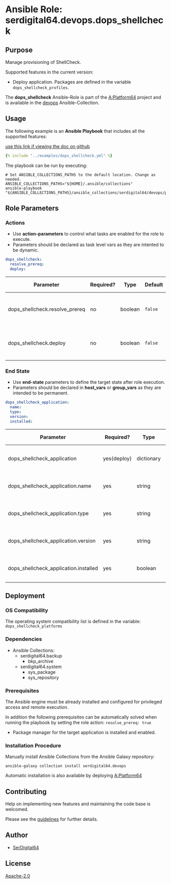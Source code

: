 # Ansible Role: serdigital64.devops.dops_shellcheck

## Purpose

Manage provisioning of ShellCheck.

Supported features in the current version:

- Deploy application. Packages are defined in the variable `dops_shellcheck_profiles`.

The **dops_shellcheck** Ansible-Role is part of the [A:Platform64](https://github.com/aplatform64/aplatform64) project and is available in the [devops](https://aplatform64.readthedocs.io/en/latest/collections/devops) Ansible-Collection.

## Usage

The following example is an **Ansible Playbook** that includes all the supported features:

[use this link if viewing the doc on github](https://github.com/aplatform64/devops/blob/main/playbooks/dops_shellcheck.yml)

```yaml
{% include "../examples/dops_shellcheck.yml" %}
```

The playbook can be run by executing:

```shell
# Set ANSIBLE_COLLECTIONS_PATHS to the default location. Change as needed.
ANSIBLE_COLLECTIONS_PATHS="${HOME}/.ansible/collections"
ansible-playbook "${ANSIBLE_COLLECTIONS_PATHS}/ansible_collections/serdigital64/devops/playbooks/dops_shellcheck.yml"
```

## Role Parameters

### Actions

- Use **action-parameters** to control what tasks are enabled for the role to execute.
- Parameters should be declared as task level vars as they are intented to be dynamic.

```yaml
dops_shellcheck:
  resolve_prereq:
  deploy:
```

| Parameter                      | Required? | Type    | Default | Purpose / Value                             |
| ------------------------------ | --------- | ------- | ------- | ------------------------------------------- |
| dops_shellcheck.resolve_prereq | no        | boolean | `false` | Enable automatic resolution of prequisites  |
| dops_shellcheck.deploy         | no        | boolean | `false` | Enable installation of application packages |

### End State

- Use **end-state** parameters to define the target state after role execution.
- Parameters should be declared in **host_vars** or **group_vars** as they are intended to be permanent.

```yaml
dops_shellcheck_application:
  name:
  type:
  version:
  installed:
```

| Parameter                             | Required?   | Type       | Default        | Purpose / Value                    |
| ------------------------------------- | ----------- | ---------- | -------------- | ---------------------------------- |
| dops_shellcheck_application           | yes(deploy) | dictionary |                | Set application package end state  |
| dops_shellcheck_application.name      | yes         | string     | `"shellcheck"` | Select application package name    |
| dops_shellcheck_application.type      | yes         | string     | `"distro"`     | Select application package type    |
| dops_shellcheck_application.version   | yes         | string     | `"latest"`     | Select application package version |
| dops_shellcheck_application.installed | yes         | boolean    | `true`         | Set application package end state  |

## Deployment

### OS Compatibility

The operating system compatibility list is defined in the variable: `dops_shellcheck_platforms`

### Dependencies

- Ansible Collections:
  - serdigital64.backup
    - bkp_archive
  - serdigital64.system
    - sys_package
    - sys_repository

### Prerequisites

The Ansible engine must be already installed and configured for privileged access and remote execution.

In addition the following prerequisites can be automatically solved when running the playbook by setting the role action: `resolve_prereq: true`

- Package manager for the target application is installed and enabled.

### Installation Procedure

Manually install Ansible Collections from the Ansible Galaxy repository:

```shell
ansible-galaxy collection install serdigital64.devops
```

Automatic installation is also available by deploying [A:Platform64](https://aplatform64.readthedocs.io/en/latest/#deployment)

## Contributing

Help on implementing new features and maintaining the code base is welcomed.

Please see the [guidelines](https://aplatform64.readthedocs.io/en/latest/CONTRIBUTING) for further details.

## Author

- [SerDigital64](https://serdigital64.github.io/)

## License

[Apache-2.0](https://www.apache.org/licenses/LICENSE-2.0.txt)
